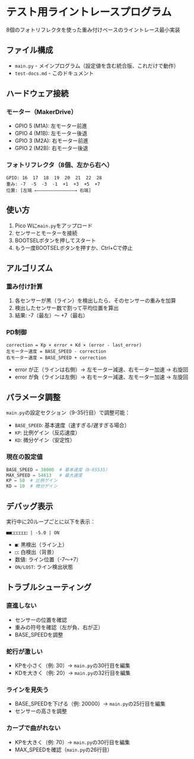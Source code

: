 # テスト用ライントレースプログラム

8個のフォトリフレクタを使った重み付けベースのライントレース最小実装

## ファイル構成

- `main.py` - メインプログラム（設定値を含む統合版、これだけで動作）
- `test-docs.md` - このドキュメント

## ハードウェア接続

### モーター（MakerDrive）

- GPIO 5 (M1A): 左モーター前進
- GPIO 4 (M1B): 左モーター後退
- GPIO 3 (M2A): 右モーター前進
- GPIO 2 (M2B): 右モーター後退

### フォトリフレクタ（8個、左から右へ）

```
GPIO: 16  17  18  19  20  21  22  28
重み: -7  -5  -3  -1  +1  +3  +5  +7
位置: [左端 ←――――――――――――――→ 右端]
```

## 使い方

1. Pico Wに`main.py`をアップロード
2. センサーとモーターを接続
3. BOOTSELボタンを押してスタート
4. もう一度BOOTSELボタンを押すか、Ctrl+Cで停止

## アルゴリズム

### 重み付け計算

1. 各センサーが黒（ライン）を検出したら、そのセンサーの重みを加算
2. 検出したセンサー数で割って平均位置を算出
3. 結果: -7（最左）～ +7（最右）

### PD制御

```
correction = Kp × error + Kd × (error - last_error)
左モーター速度 = BASE_SPEED - correction
右モーター速度 = BASE_SPEED + correction
```

- error が正（ラインは右側）→ 左モーター減速、右モーター加速 → 右旋回
- error が負（ラインは左側）→ 右モーター減速、左モーター加速 → 左旋回

## パラメータ調整

`main.py`の設定セクション（9-35行目）で調整可能：

- `BASE_SPEED`: 基本速度（速すぎる/遅すぎる場合）
- `KP`: 比例ゲイン（反応速度）
- `KD`: 微分ゲイン（安定性）

### 現在の設定値

```python
BASE_SPEED = 30000  # 基本速度（0-65535）
MAX_SPEED = 54613   # 最大速度
KP = 50  # 比例ゲイン
KD = 10  # 微分ゲイン
```

## デバッグ表示

実行中に20ループごとに以下を表示：

```
■■□□□□□□ | -5.0 | ON
```

- `■`: 黒検出（ライン上）
- `□`: 白検出（背景）
- 数値: ライン位置（-7～+7）
- `ON/LOST`: ライン検出状態

## トラブルシューティング

### 直進しない

- センサーの位置を確認
- 重みの符号を確認（左が負、右が正）
- BASE_SPEEDを調整

### 蛇行が激しい

- KPを小さく（例: 30）→ `main.py`の30行目を編集
- KDを大きく（例: 20）→ `main.py`の32行目を編集

### ラインを見失う

- BASE_SPEEDを下げる（例: 20000）→ `main.py`の25行目を編集
- センサーの高さを調整

### カーブで曲がれない

- KPを大きく（例: 70）→ `main.py`の30行目を編集
- MAX_SPEEDを確認（`main.py`の26行目）
